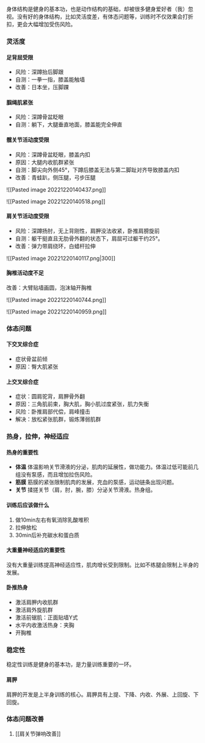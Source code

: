  身体结构是健身的基本功，也是动作结构的基础，却被很多健身爱好者（我）忽视。没有好的身体结构，比如灵活度差，有体态问题等，训练时不仅效果会打折扣，更会大幅增加受伤风险。

### 灵活度

#### 足背屈受限

* 风险：深蹲抬后脚跟
* 自测：一拳一指，膝盖能触墙
* 改善：日本坐，压脚踝

#### 腘绳肌紧张

* 风险：深蹲骨盆眨眼
* 自测：躺下，大腿垂直地面，膝盖能完全伸直

#### 髋关节活动度受限

* 风险：深蹲骨盆眨眼，膝盖内扣
* 原因：大腿内收肌群紧张
* 自测：脚尖向外侧45°，下蹲后膝盖无法与第二脚趾对齐导致膝盖内扣
* 改善：青蛙趴，侧压腿，弓步压腿 

![[Pasted image 20221220140437.png]]

![[Pasted image 20221220140518.png]]

#### 肩关节活动度受限

* 风险：深蹲扬肘，无上背刚性，肩胛没法收紧，卧推肩膀旋前
* 自测：躯干挺直且无肋骨外翻的状态下，肩屈可过躯干约25°。
* 改善：弹力带肩绕环，白蜡杆拉伸

![[Pasted image 20221220140117.png|300]]

#### 胸椎活动度不足

改善：大臂贴墙画圆，泡沫轴开胸椎

![[Pasted image 20221220140744.png]]

![[Pasted image 20221220140959.png]]

### 体态问题

#### 下交叉综合症

* 症状骨盆前倾
* 原因：臀大肌紧张

#### 上交叉综合症

* 症状：圆肩驼背，肩胛骨外翻
* 原因：三角肌前束，胸大肌，胸小肌过度紧张，肌力失衡
* 风险：卧推肩部代偿，肩峰撞击
* 解决：放松紧张肌群，锻炼薄弱肌群

### 热身，拉伸，神经适应

#### 热身的重要性

* **体温** 体温影响关节滑液的分泌，肌肉的延展性，做功能力。体温过低可能前几组没有泵感，而且增加拉伤风险。
* **筋膜** 筋膜的紧张限制肌肉的发展，充血的泵感，运动链条出现问题。
* **关节** 揉搓关节（肩，肘，腕，膝）分泌关节滑液。热身组。

#### 训练后应该做什么

1. 做10min左右有氧消除乳酸堆积
2. 拉伸放松
3. 30min后补充碳水和蛋白质

#### 大重量神经适应的重要性

没有大重量训练提高神经适应性，肌肉增长受到限制。比如不练腿会限制上半身的发展。

#### 卧推热身

* 激活肩胛内收肌群
* 激活肩外旋肌群
* 激活前锯肌：正面贴墙Y式
* 水平内收激活热身：夹胸
* 开胸椎

### 稳定性

稳定性训练是健身的基本功，是力量训练重要的一环。

#### 肩胛

肩胛的开发是上半身训练的核心。肩胛具有上提、下降、内收、外展、上回旋、下回旋。

### 体态问题改善

1.  [[肩关节弹响改善]]
